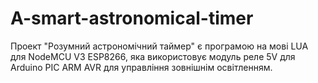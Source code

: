# A-smart-astronomical-timer
Проект "Розумний астрономічний таймер" є програмою на мові LUA для NodeMCU V3 ESP8266, яка використовує модуль реле 5V для Arduino PIC ARM AVR для управління зовнішнім освітленням.
